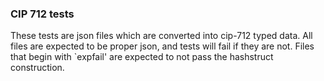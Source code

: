 ### CIP 712 tests

These tests are json files which are converted into cip-712 typed data. 
All files are expected to be proper json, and tests will fail if they are not. 
Files that begin with `expfail' are expected to not pass the hashstruct construction. 
